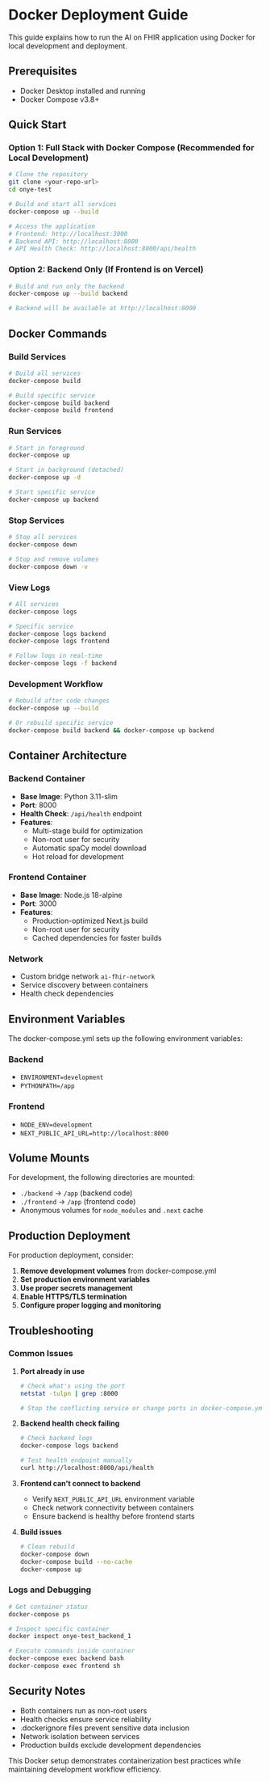 # Docker Deployment Guide

This guide explains how to run the AI on FHIR application using Docker for local development and deployment.

## Prerequisites

- Docker Desktop installed and running
- Docker Compose v3.8+

## Quick Start

### Option 1: Full Stack with Docker Compose (Recommended for Local Development)

```bash
# Clone the repository
git clone <your-repo-url>
cd onye-test

# Build and start all services
docker-compose up --build

# Access the application
# Frontend: http://localhost:3000
# Backend API: http://localhost:8000
# API Health Check: http://localhost:8000/api/health
```

### Option 2: Backend Only (If Frontend is on Vercel)

```bash
# Build and run only the backend
docker-compose up --build backend

# Backend will be available at http://localhost:8000
```

## Docker Commands

### Build Services
```bash
# Build all services
docker-compose build

# Build specific service
docker-compose build backend
docker-compose build frontend
```

### Run Services
```bash
# Start in foreground
docker-compose up

# Start in background (detached)
docker-compose up -d

# Start specific service
docker-compose up backend
```

### Stop Services
```bash
# Stop all services
docker-compose down

# Stop and remove volumes
docker-compose down -v
```

### View Logs
```bash
# All services
docker-compose logs

# Specific service
docker-compose logs backend
docker-compose logs frontend

# Follow logs in real-time
docker-compose logs -f backend
```

### Development Workflow
```bash
# Rebuild after code changes
docker-compose up --build

# Or rebuild specific service
docker-compose build backend && docker-compose up backend
```

## Container Architecture

### Backend Container
- **Base Image**: Python 3.11-slim
- **Port**: 8000
- **Health Check**: `/api/health` endpoint
- **Features**:
  - Multi-stage build for optimization
  - Non-root user for security
  - Automatic spaCy model download
  - Hot reload for development

### Frontend Container
- **Base Image**: Node.js 18-alpine
- **Port**: 3000
- **Features**:
  - Production-optimized Next.js build
  - Non-root user for security
  - Cached dependencies for faster builds

### Network
- Custom bridge network `ai-fhir-network`
- Service discovery between containers
- Health check dependencies

## Environment Variables

The docker-compose.yml sets up the following environment variables:

### Backend
- `ENVIRONMENT=development`
- `PYTHONPATH=/app`

### Frontend
- `NODE_ENV=development`
- `NEXT_PUBLIC_API_URL=http://localhost:8000`

## Volume Mounts

For development, the following directories are mounted:
- `./backend` → `/app` (backend code)
- `./frontend` → `/app` (frontend code)
- Anonymous volumes for `node_modules` and `.next` cache

## Production Deployment

For production deployment, consider:

1. **Remove development volumes** from docker-compose.yml
2. **Set production environment variables**
3. **Use proper secrets management**
4. **Enable HTTPS/TLS termination**
5. **Configure proper logging and monitoring**

## Troubleshooting

### Common Issues

1. **Port already in use**
   ```bash
   # Check what's using the port
   netstat -tulpn | grep :8000
   
   # Stop the conflicting service or change ports in docker-compose.yml
   ```

2. **Backend health check failing**
   ```bash
   # Check backend logs
   docker-compose logs backend
   
   # Test health endpoint manually
   curl http://localhost:8000/api/health
   ```

3. **Frontend can't connect to backend**
   - Verify `NEXT_PUBLIC_API_URL` environment variable
   - Check network connectivity between containers
   - Ensure backend is healthy before frontend starts

4. **Build issues**
   ```bash
   # Clean rebuild
   docker-compose down
   docker-compose build --no-cache
   docker-compose up
   ```

### Logs and Debugging
```bash
# Get container status
docker-compose ps

# Inspect specific container
docker inspect onye-test_backend_1

# Execute commands inside container
docker-compose exec backend bash
docker-compose exec frontend sh
```

## Security Notes

- Both containers run as non-root users
- Health checks ensure service reliability
- .dockerignore files prevent sensitive data inclusion
- Network isolation between services
- Production builds exclude development dependencies

This Docker setup demonstrates containerization best practices while maintaining development workflow efficiency.